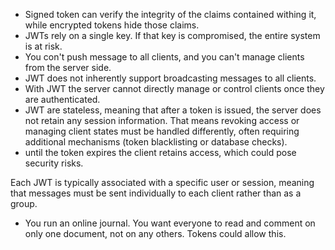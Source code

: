 - Signed token can verify the integrity of the claims contained withing it, while encrypted tokens hide those claims.
- JWTs rely on a single key. If that key is compromised, the entire system is at risk.
- You con't push message to all clients, and you can't manage clients from the server side.
- JWT does not inherently support broadcasting messages to all clients.
- With JWT the server cannot directly manage or control clients once they are authenticated.
- JWT are stateless, meaning that after a token is issued, the server does not retain any session information. That means revoking access or managing client states must be handled differently, often requiring additional mechanisms (token blacklisting or database checks).
- until the token expires the client retains access, which could pose security risks.

Each JWT is typically associated with a specific user or session, meaning that messages must be sent individually to each client rather than as a group.

- You run an online journal. You want everyone to read and comment on only one document, not on any others. Tokens could allow this.
